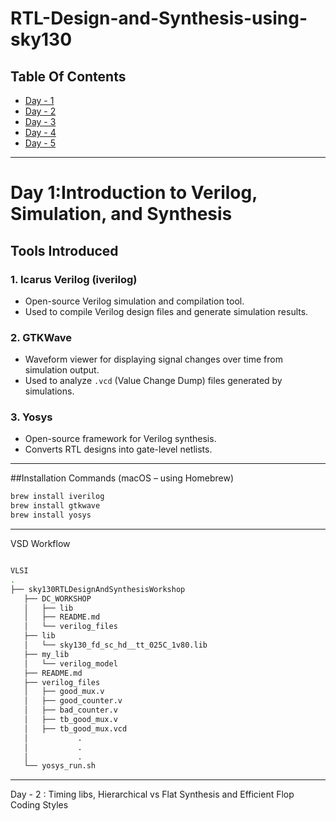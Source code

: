 # RTL-Design-and-Synthesis-using-sky130

## Table Of Contents
- [Day - 1](#day-1-introduction-to-verilog-simulation-and-synthesis)
- [Day - 2](#day-2-timing-libs-hierarchical-vs-flat-synthesis-and-efficient-flop-coding-styles)
- [Day - 3](#day-3-combinational-and-sequential-optimizations)
- [Day - 4](#day-4-gls-blocking-vs-non---blocking-and-synthesis-mismatch)
- [Day - 5](#day-5-optimization-in-synthesis)


---
# Day 1:Introduction to Verilog, Simulation, and Synthesis
## Tools Introduced

### 1. **Icarus Verilog (iverilog)**
- Open-source Verilog simulation and compilation tool.
- Used to compile Verilog design files and generate simulation results.

### 2. **GTKWave**
- Waveform viewer for displaying signal changes over time from simulation output.
- Used to analyze `.vcd` (Value Change Dump) files generated by simulations.

### 3. **Yosys**
- Open-source framework for Verilog synthesis.
- Converts RTL designs into gate-level netlists.

---

##Installation Commands (macOS – using Homebrew)

```bash
brew install iverilog
brew install gtkwave
brew install yosys
```
---
VSD Workflow 

```bash

VLSI
.
├── sky130RTLDesignAndSynthesisWorkshop
   ├── DC_WORKSHOP
   │   ├── lib
   │   ├── README.md
   │   └── verilog_files
   ├── lib
   │   └── sky130_fd_sc_hd__tt_025C_1v80.lib
   ├── my_lib
   │   └── verilog_model
   ├── README.md
   ├── verilog_files
   │   ├── good_mux.v
   │   ├── good_counter.v
   │   ├── bad_counter.v
   │   ├── tb_good_mux.v
   │   ├── tb_good_mux.vcd
   │           .
   │           .
   │           .
   └── yosys_run.sh
```
---

Day - 2 : Timing libs, Hierarchical vs Flat Synthesis and Efficient Flop Coding Styles

